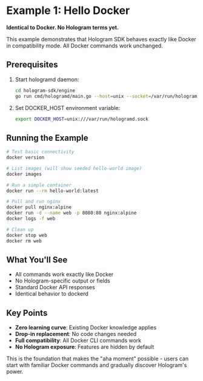 # Example 1: Hello Docker

**Identical to Docker. No Hologram terms yet.**

This example demonstrates that Hologram SDK behaves exactly like Docker in compatibility mode. All Docker commands work unchanged.

## Prerequisites

1. Start hologramd daemon:
   ```bash
   cd hologram-sdk/engine
   go run cmd/hologramd/main.go --host=unix --socket=/var/run/hologramd.sock
   ```

2. Set DOCKER_HOST environment variable:
   ```bash
   export DOCKER_HOST=unix:///var/run/hologramd.sock
   ```

## Running the Example

```bash
# Test basic connectivity
docker version

# List images (will show seeded hello-world image)
docker images

# Run a simple container
docker run --rm hello-world:latest

# Pull and run nginx
docker pull nginx:alpine
docker run -d --name web -p 8080:80 nginx:alpine
docker logs -f web

# Clean up
docker stop web
docker rm web
```

## What You'll See

- All commands work exactly like Docker
- No Hologram-specific output or fields
- Standard Docker API responses
- Identical behavior to dockerd

## Key Points

- **Zero learning curve**: Existing Docker knowledge applies
- **Drop-in replacement**: No code changes needed
- **Full compatibility**: All Docker CLI commands work
- **No Hologram exposure**: Features are hidden by default

This is the foundation that makes the "aha moment" possible - users can start with familiar Docker commands and gradually discover Hologram's power.
